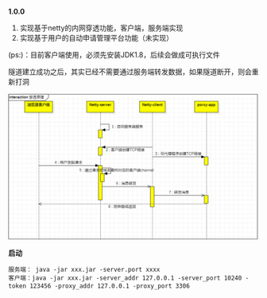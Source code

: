 **1.0.0**
   
   1. 实现基于netty的内网穿透功能，客户端，服务端实现
   2. 实现基于用户的自动申请管理平台功能（未实现）
   
   (ps:)：目前客户端使用，必须先安装JDK1.8，后续会做成可执行文件
   
   隧道建立成功之后，其实已经不需要通过服务端转发数据，如果隧道断开，则会重新打洞
   
   ![穿透扭转流程](docs/images/代理扭转流程.png)

**启动**

    服务端： java -jar xxx.jar -server.port xxxx 
    客户端：java -jar xxx.jar -server_addr 127.0.0.1 -server_port 10240 -token 123456 -proxy_addr 127.0.0.1 -proxy_port 3306